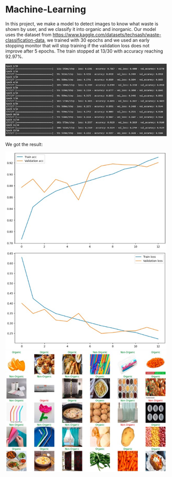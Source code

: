 # Machine-Learning

In this project, we make a model to detect images to know what waste is shown by user, and we classify it into organic and inorganic.
Our model uses the dataset from https://www.kaggle.com/datasets/techsash/waste-classification-data, we trained with 30 epochs and we used an early stopping monitor that will stop training if the validation loss does not improve after 5 epochs. The train stopped at 13/30 with accuracy reaching 92.97%.

![Training](Result/Training.jpg)

We got the result:

![Graph of Accuracy](Result/graph01.jpg)
![Graph of Loss](Result/graph02.jpg)
![Result](Result/result.jpg)
